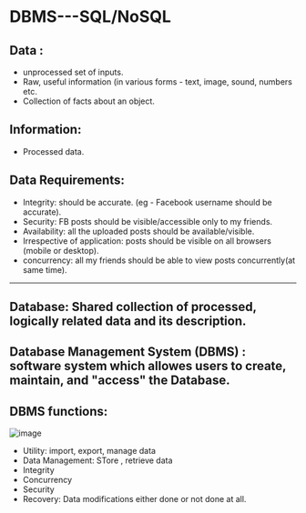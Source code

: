 # DBMS---SQL/NoSQL


## Data : 
  - unprocessed set of inputs.
  - Raw, useful information (in various forms - text, image, sound, numbers etc. 
  - Collection of facts about an object.

## Information:
  - Processed data.

## Data Requirements: 
- Integrity: should be accurate. (eg - Facebook username should be accurate).
- Security: FB posts should be visible/accessible only to my friends.
- Availability: all the uploaded posts should be available/visible.
- Irrespective of application: posts should be visible on all browsers (mobile or desktop).
- concurrency: all my friends should be able to view posts concurrently(at same time).

<hr>

## Database: Shared collection of processed, logically related data and its description.

## Database Management System (DBMS) : software system which allowes users to create, maintain, and "access" the Database.

## DBMS functions: 
![image](https://github.com/user-attachments/assets/1a3a8a8c-c69d-4169-ba46-1f9b2561867f)

- Utility: import, export, manage data
- Data Management: STore , retrieve data
- Integrity
- Concurrency
- Security
- Recovery: Data modifications either done or not done at all.


